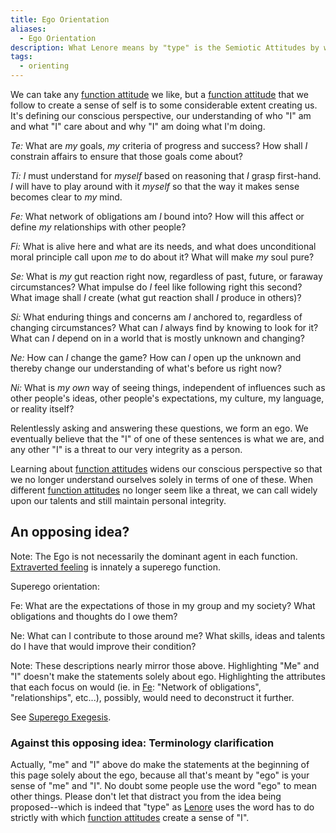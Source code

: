 ```yaml
---
title: Ego Orientation
aliases:
  - Ego Orientation
description: What Lenore means by "type" is the Semiotic Attitudes by which a person consciously orients himself. "I" follow this path, navigating by these signs, which "I" interpret in this way
tags:
  - orienting
---
```


We can take any [function attitude](/wiki/fundamentals/function-attitude) we like, but a [function attitude](/wiki/fundamentals/function-attitude) that we follow to create a sense of self is to some considerable extent creating us. It's defining our conscious perspective, our understanding of who "I" am and what "I" care about and why "I" am doing what I'm doing.

_Te:_ What are _my_ goals, _my_ criteria of progress and success? How shall _I_ constrain affairs to ensure that those goals come about?

_Ti:_ _I_ must understand for _myself_ based on reasoning that _I_ grasp first-hand. _I_ will have to play around with it _myself_ so that the way it makes sense becomes clear to _my_ mind.

_Fe:_ What network of obligations am _I_ bound into? How will this affect or define _my_ relationships with other people?

_Fi:_ What is alive here and what are its needs, and what does unconditional moral principle call upon _me_ to do about it? What will make _my_ soul pure?

_Se:_ What is _my_ gut reaction right now, regardless of past, future, or faraway circumstances? What impulse do _I_ feel like following right this second? What image shall _I_ create (what gut reaction shall _I_ produce in others)?

_Si:_ What enduring things and concerns am _I_ anchored to, regardless of changing circumstances? What can _I_ always find by knowing to look for it? What can _I_ depend on in a world that is mostly unknown and changing?

_Ne:_ How can _I_ change the game? How can _I_ open up the unknown and thereby change our understanding of what's before us right now?

_Ni:_ What is _my own_ way of seeing things, independent of influences such as other people's ideas, other people's expectations, my culture, my language, or reality itself?

Relentlessly asking and answering these questions, we form an ego. We eventually believe that the "I" of one of these sentences is what we are, and any other "I" is a threat to our very integrity as a person.

Learning about [function attitudes](/wiki/fundamentals/function-attitude) widens our conscious perspective so that we no longer understand ourselves solely in terms of one of these. When different [function attitudes](/wiki/fundamentals/function-attitude) no longer seem like a threat, we can call widely upon our talents and still maintain personal integrity.

## An opposing idea?

Note: The Ego is not necessarily the dominant agent in each function. [Extraverted feeling](/wiki/function-attitude/attitudes/extraverted-feeling) is innately a superego function.

Superego orientation:

Fe: What are the expectations of those in my group and my society? What obligations and thoughts do I owe them?

Ne: What can I contribute to those around me? What skills, ideas and talents do I have that would improve their condition?

Note: These descriptions nearly mirror those above. Highlighting "Me" and "I" doesn't make the statements solely about ego. Highlighting the attributes that each focus on would (ie. in [Fe](/wiki/function-attitude/attitudes/extraverted-feeling): "Network of obligations", "relationships", etc...), possibly, would need to deconstruct it further.

See [Superego Exegesis](/wiki/exegeses/superego-exegesis).

### Against this opposing idea: Terminology clarification

Actually, "me" and "I" above do make the statements at the beginning of this page solely about the ego, because all that's meant by "ego" is your sense of "me" and "I". No doubt some people use the word "ego" to mean other things. Please don't let that distract you from the idea being proposed--which is indeed that "type" as [Lenore](/wiki/people-and-systems/lenore-thomson) uses the word has to do strictly with which [function attitudes](/wiki/fundamentals/function-attitude) create a sense of "I".
